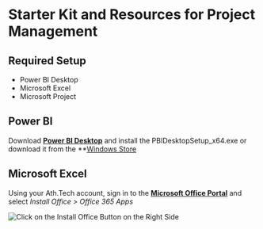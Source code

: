 # Starter Kit and Resources for Project Management

## Required Setup

- Power BI Desktop
- Microsoft Excel
- Microsoft Project

## Power BI
Download **[Power BI Desktop](https://powerbi.microsoft.com/en-us/desktop/)** and install the PBIDesktopSetup_x64.exe or download it from the **[Windows Store](https://www.microsoft.com/en-us/p/power-bi-desktop/9ntxr16hnw1t#activetab=pivot:overviewtab)

## Microsoft Excel
Using your Ath.Tech account, sign in to the **[Microsoft Office Portal](https:www.portal.office.com/)** and select *Install Office > Office 365 Apps*

![Click on the Install Office Button on the Right Side](https://github.com/codehub-learn/development-environment-setup/blob/main/images/InstallOffice365Apps.jpg?raw=true)
